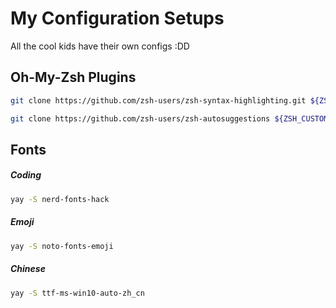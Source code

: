 # My Configuration Setups
All the cool kids have their own configs :DD

## Oh-My-Zsh Plugins

```bash
git clone https://github.com/zsh-users/zsh-syntax-highlighting.git ${ZSH_CUSTOM:-~/.oh-my-zsh/custom}/plugins/zsh-syntax-highlighting

git clone https://github.com/zsh-users/zsh-autosuggestions ${ZSH_CUSTOM:-~/.oh-my-zsh/custom}/plugins/zsh-autosuggestions
```



## Fonts

##### Coding

```bash
yay -S nerd-fonts-hack
```

##### Emoji

```bash
yay -S noto-fonts-emoji
```

##### Chinese

```bash
yay -S ttf-ms-win10-auto-zh_cn
```

